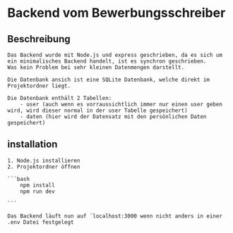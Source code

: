 # Backend vom Bewerbungsschreiber

## Beschreibung

    Das Backend wurde mit Node.js und express geschrieben, da es sich um ein minimalisches Backend handelt, ist es synchron geschrieben.
    Was kein Problem bei sehr kleinen Datenmengen darstellt.

    Die Datenbank ansich ist eine SQLite Datenbank, welche direkt im Projektordner liegt.

    Die Datenbank enthält 2 Tabellen:
        - user (auch wenn es vorraussichtlich immer nur einen user geben wird, wird dieser normal in der user Tabelle gespeichert)
        - daten (hier wird der Datensatz mit den persönlichen Daten gespeichert)

## installation

    1. Node.js installieren
    2. Projektordner öffnen

    ```bash
        npm install
        npm run dev

    ```

    Das Backend läuft nun auf `localhost:3000 wenn nicht anders in einer .env Datei festgelegt
